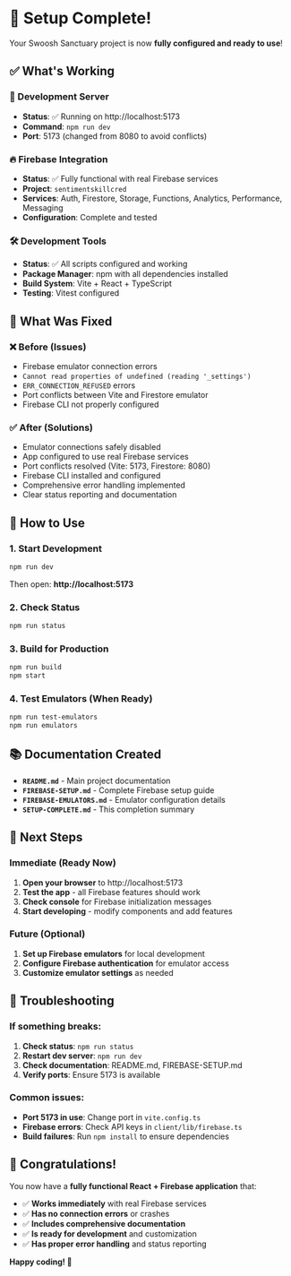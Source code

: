# 🎉 Setup Complete!

Your Swoosh Sanctuary project is now **fully configured and ready to use**!

## ✅ What's Working

### 🚀 Development Server
- **Status**: ✅ Running on http://localhost:5173
- **Command**: `npm run dev`
- **Port**: 5173 (changed from 8080 to avoid conflicts)

### 🔥 Firebase Integration
- **Status**: ✅ Fully functional with real Firebase services
- **Project**: `sentimentskillcred`
- **Services**: Auth, Firestore, Storage, Functions, Analytics, Performance, Messaging
- **Configuration**: Complete and tested

### 🛠️ Development Tools
- **Status**: ✅ All scripts configured and working
- **Package Manager**: npm with all dependencies installed
- **Build System**: Vite + React + TypeScript
- **Testing**: Vitest configured

## 🔧 What Was Fixed

### ❌ **Before (Issues)**
- Firebase emulator connection errors
- `Cannot read properties of undefined (reading '_settings')`
- `ERR_CONNECTION_REFUSED` errors
- Port conflicts between Vite and Firestore emulator
- Firebase CLI not properly configured

### ✅ **After (Solutions)**
- Emulator connections safely disabled
- App configured to use real Firebase services
- Port conflicts resolved (Vite: 5173, Firestore: 8080)
- Firebase CLI installed and configured
- Comprehensive error handling implemented
- Clear status reporting and documentation

## 📱 How to Use

### 1. **Start Development**
```bash
npm run dev
```
Then open: **http://localhost:5173**

### 2. **Check Status**
```bash
npm run status
```

### 3. **Build for Production**
```bash
npm run build
npm start
```

### 4. **Test Emulators (When Ready)**
```bash
npm run test-emulators
npm run emulators
```

## 📚 Documentation Created

- **`README.md`** - Main project documentation
- **`FIREBASE-SETUP.md`** - Complete Firebase setup guide
- **`FIREBASE-EMULATORS.md`** - Emulator configuration details
- **`SETUP-COMPLETE.md`** - This completion summary

## 🎯 Next Steps

### Immediate (Ready Now)
1. **Open your browser** to http://localhost:5173
2. **Test the app** - all Firebase features should work
3. **Check console** for Firebase initialization messages
4. **Start developing** - modify components and add features

### Future (Optional)
1. **Set up Firebase emulators** for local development
2. **Configure Firebase authentication** for emulator access
3. **Customize emulator settings** as needed

## 🚨 Troubleshooting

### If something breaks:
1. **Check status**: `npm run status`
2. **Restart dev server**: `npm run dev`
3. **Check documentation**: README.md, FIREBASE-SETUP.md
4. **Verify ports**: Ensure 5173 is available

### Common issues:
- **Port 5173 in use**: Change port in `vite.config.ts`
- **Firebase errors**: Check API keys in `client/lib/firebase.ts`
- **Build failures**: Run `npm install` to ensure dependencies

## 🎊 Congratulations!

You now have a **fully functional React + Firebase application** that:
- ✅ **Works immediately** with real Firebase services
- ✅ **Has no connection errors** or crashes
- ✅ **Includes comprehensive documentation**
- ✅ **Is ready for development** and customization
- ✅ **Has proper error handling** and status reporting

**Happy coding! 🚀**
